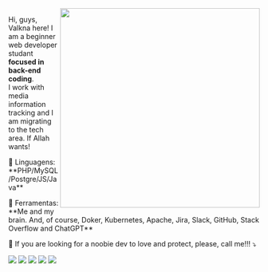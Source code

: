 <img src="https://photos.app.goo.gl/ek9ra5uCw7up4GGG2" min-width="400px" max-width="400px" width="400px" align="right">

<p align="left"> 
  Hi, guys, Valkna here! I am a beginner web developer studant <strong>focused in back-end coding</strong>.<br>
  I work with media information tracking and I am migrating to the tech area. If Allah wants!
</p>

<p align="left">
  🦄 Linguagens: **PHP/MySQL/Postgre/JS/Java**
</p>

<p align="left">
  💼 Ferramentas: **Me and my brain. And, of course, Doker, Kubernetes, Apache, Jira, Slack, GitHub, Stack Overflow and ChatGPT**
</p>

<p align="left">
  💌 If you are looking for a noobie dev to love and protect, please, call me!!! ⤵️
</p>

<p align="left">
  <a href="mailto:valknadev@gmail.com" target="_blank" rel="noopener noreferrer" alt="Gmail">
  <img src="https://img.shields.io/badge/-Gmail-FF0000?style=flat-square&labelColor=FF0000&logo=gmail&logoColor=white&link=LINK-DO-SEU-GMAIL"/></a>

  <a href="https://www.linkedin.com/in/valkna/" target="_blank" rel="noopener noreferrer" alt="LinkedIn">
  <img src="https://img.shields.io/badge/-Linkedin-0e76a8?style=flat-square&logo=Linkedin&logoColor=white&link=LINK-DO-SEU-LINKEDIN"/></a>

  <a href="https://api.whatsapp.com/send?phone=5547999636240" target="_blank" rel="noopener noreferrer" alt="WhatsApp">
  <img src="https://img.shields.io/badge/-WhatsApp-25d366?style=flat-square&labelColor=25d366&logo=whatsapp&logoColor=white&link=API-DO-SEU-WHATSAPP"/></a>

  <a href="https://www.facebook.com/valknalol/" target="_blank" rel="noopener noreferrer" alt="Facebook">
  <img src="https://img.shields.io/badge/-Facebook-3b5998?style=flat-square&labelColor=3b5998&logo=facebook&logoColor=white&link=LINK-DO-SEU-FACEBOOK"/></a>

  <a href="https://www.instagram.com/valkna/" target="_blank" rel="noopener noreferrer" alt="Instagram">
  <img src="https://img.shields.io/badge/-Instagram-DF0174?style=flat-square&labelColor=DF0174&logo=instagram&logoColor=white&link=LINK-DO-SEU-INSTAGRAM"/></a>
</p>
